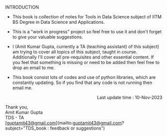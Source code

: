 INTRODUCTION

- This book is collection of notes for Tools in Data Science subject of IITM BS Degree in Data Science and Applications.
  
- This is a "work in progress" project so feel free to use it and don't forget to give your valuable suggestions.
  
- I (Amit Kumar Gupta, currently a TA (teaching assistant) of this subject) am trying to cover all topics of this subject, taught in course. Additionally I'll cover all pre-requisites and other essential content. If you feel that something is missing or need to be added then feel free to drop an email to me.
- This book consist lots of codes and use of python libraries, which are constantly updating. So if you find that any code is not running then email me.
  <div align=right>Last update time : 10-Nov-2023</div>

Thank you,<br>Amit Kumar Gupta<br>TDS - TA<br>[guptamit43@gmail.com](mailto:guptamit43@gmail.com?subject="TDS_book : feedback or suggestions")
